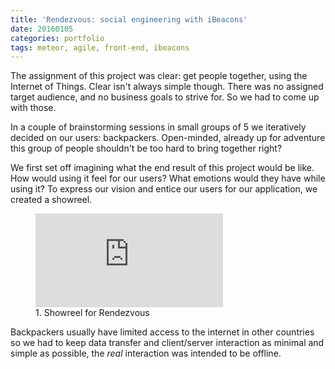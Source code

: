 ```yaml
---
title: 'Rendezvous: social engineering with iBeacons'
date: 20160105
categories: portfolio
tags: meteor, agile, front-end, ibeacons
---
```


The assignment of this project was clear: get people together, using the Internet of Things. Clear isn't always simple though. There was no assigned target audience, and no business goals to strive for. So we had to come up with those.

In a couple of brainstorming sessions in small groups of 5 we iteratively decided on our users: backpackers. Open-minded, already up for adventure this group of people shouldn't be too hard to bring together right?

We first set off imagining what the end result of this project would be like. How would using it feel for our users? What emotions would they have while using it? To express our vision and entice our users for our application, we created a showreel.

<figure class="video">
	<iframe src="https://player.vimeo.com/video/117585029?byline=0&portrait=0" frameborder="0" webkitallowfullscreen mozallowfullscreen allowfullscreen></iframe>
	<figcaption>1. Showreel for Rendezvous</figcaption>
</figure>

Backpackers usually have limited access to the internet in other countries so we had to keep data transfer and client/server interaction as minimal and simple as possible, the *real* interaction was intended to be offline.
